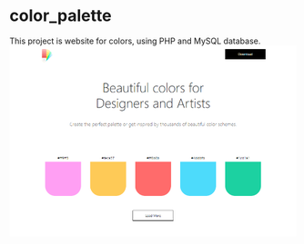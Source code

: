 # color_palette
This project is website for colors, using PHP and MySQL database.
![](project_img/color-palette.png)
